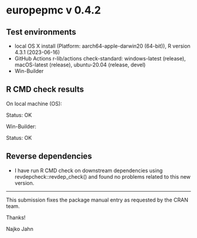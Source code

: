 # europepmc v 0.4.2

## Test environments

* local OS X install (Platform: aarch64-apple-darwin20 (64-bit)), R version 4.3.1 (2023-06-16)
* GitHub Actions r-lib/actions check-standard: windows-latest (release), macOS-latest (release), ubuntu-20.04 (release, devel)
* Win-Builder 

## R CMD check results

On local machine (OS):

Status: OK

Win-Builder:

Status: OK


## Reverse dependencies

* I have run R CMD check on downstream dependencies using revdepcheck::revdep_check() and found no problems related to this new version.

---

This submission fixes the package manual entry as requested by the CRAN team.

Thanks!

Najko Jahn
